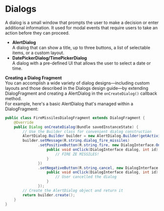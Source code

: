 # Dialogs  

A dialog is a small window that prompts the user to make a decision or enter additional information. It used for modal events that require users to take an action before they can proceed.


- **AlertDialog**  
A dialog that can show a title, up to three buttons, a list of selectable items, or a custom layout.
- **DatePickerDialog/TimePickerDialog**  
A dialog with a pre-defined UI that allows the user to select a date or time. 



**Creating a Dialog Fragment**  
You can accomplish a wide variety of dialog designs—including custom layouts and those described in the Dialogs design guide—by extending DialogFragment and creating a AlertDialog in the `onCreateDialog()` callback method.  
For example, here's a basic AlertDialog that's managed within a DialogFragment:  
```java
public class FireMissilesDialogFragment extends DialogFragment {
    @Override
    public Dialog onCreateDialog(Bundle savedInstanceState) {
        // Use the Builder class for convenient dialog construction
        AlertDialog.Builder builder = new AlertDialog.Builder(getActivity());
        builder.setMessage(R.string.dialog_fire_missiles)
               .setPositiveButton(R.string.fire, new DialogInterface.OnClickListener() {
                   public void onClick(DialogInterface dialog, int id) {
                       // FIRE ZE MISSILES!
                   }
               })
               .setNegativeButton(R.string.cancel, new DialogInterface.OnClickListener() {
                   public void onClick(DialogInterface dialog, int id) {
                       // User cancelled the dialog
                   }
               });
        // Create the AlertDialog object and return it
        return builder.create();
    }
}
```
